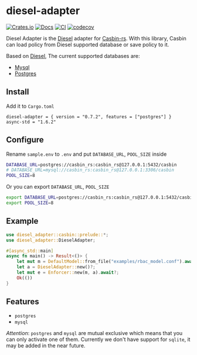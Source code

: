 # diesel-adapter

[![Crates.io](https://img.shields.io/crates/v/diesel-adapter.svg)](https://crates.io/crates/diesel-adapter)
[![Docs](https://docs.rs/diesel-adapter/badge.svg)](https://docs.rs/diesel-adapter)
[![CI](https://github.com/casbin-rs/diesel-adapter/workflows/CI/badge.svg)](https://github.com/casbin-rs/diesel-adapter/actions)
[![codecov](https://codecov.io/gh/casbin-rs/diesel-adapter/branch/master/graph/badge.svg)](https://codecov.io/gh/casbin-rs/diesel-adapter)

Diesel Adapter is the [Diesel](https://github.com/diesel-rs/diesel) adapter for [Casbin-rs](https://github.com/casbin/casbin-rs). With this library, Casbin can load policy from Diesel supported database or save policy to it.

Based on [Diesel](https://github.com/diesel-rs/diesel), The current supported databases are:

- [Mysql](https://www.mysql.com/)
- [Postgres](https://github.com/lib/pq)


## Install

Add it to `Cargo.toml`

```
diesel-adapter = { version = "0.7.2", features = ["postgres"] }
async-std = "1.6.2"
```

## Configure

Rename `sample.env` to `.env` and put `DATABASE_URL`, `POOL_SIZE` inside

```bash
DATABASE_URL=postgres://casbin_rs:casbin_rs@127.0.0.1:5432/casbin
# DATABASE_URL=mysql://casbin_rs:casbin_rs@127.0.0.1:3306/casbin
POOL_SIZE=8
```

Or you can export `DATABASE_URL`, `POOL_SIZE` 

```bash
export DATABASE_URL=postgres://casbin_rs:casbin_rs@127.0.0.1:5432/casbin
export POOL_SIZE=8
```


## Example

```rust
use diesel_adapter::casbin::prelude::*;
use diesel_adapter::DieselAdapter;

#[async_std::main]
async fn main() -> Result<()> {
    let mut m = DefaultModel::from_file("examples/rbac_model.conf").await?;
    let a = DieselAdapter::new()?;
    let mut e = Enforcer::new(m, a).await?;
    Ok(())
}
```

## Features

- `postgres`
- `mysql`

*Attention*: `postgres` and `mysql` are mutual exclusive which means that you can only activate one of them. Currently we don't have support for `sqlite`, it may be added in the near future.
